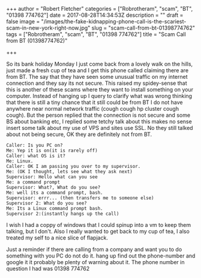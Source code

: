 +++
author = "Robert Fletcher"
categories = ["Robrotheram", "scam", "BT", "01398 774762"]
date = 2017-08-28T14:34:53Z
description = ""
draft = false
image = "/images/the-fake-kidnapping-phone-call-is-the-scariest-scam-in-new-york-right-now.jpg"
slug = "scam-call-from-bt-01398774762"
tags = ["Robrotheram", "scam", "BT", "01398 774762"]
title = "Scam Call from BT (01398774762)"

+++


So its bank holiday Monday I just come back from a lovely walk on the hills, just made a fresh cup of tea and I get this phone called claiming there are from BT. 
The say that they have seen some unusual traffic on my internet connection and they say its not secure. This raised my spidey-sense that this is another of these scams where they want to install something on your computer.  Instead of hanging up I query to clarify what was wrong thinking that there is still a tiny chance that it still could be from BT I do not have anywhere near normal network traffic (cough cough hp cluster cough cough). But the person replied that the connection is not secure and some BS about banking etc, I replied some tetchy talk about this makes no sense insert some talk about my use of VPS and sites use SSL. No they still talked about not being secure, OK they are definitely not from BT.
```
Caller: Is you PC on?
Me: Yep it is on(it is rarely off) 
Caller: what OS is it? 
Me: Linux. 
Caller: OK I am passing you over to my supervisor. 
Me: (OK I thought, lets see what they ask next)
Supervisor: Hello what can you see
Me: a command prompt
Supervisor: What?, What do you see?
Me: well its a command prompt, bash. 
Supervisor: errr... (then transfers me to someone else)
Supervisor 2: What do you see?
Me: Its a Linux command prompt bash. 
Supervisor 2:(instantly hangs up the call)
```
I wish I had a coppy of windows that I could spinup into a vm to keep them talking, but I don't. Also I really wanted to get back to my cup of tea, I also treated my self to a nice slice of flapjack.

Just a reminder if there are calling from a company and want you to do something with you PC do not do it. hang up find out the phone-number and google it it probably be plenty of warning about it. The phone number in question I had was 01398 774762

